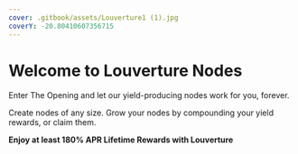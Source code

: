 ```yaml
---
cover: .gitbook/assets/Louverture1 (1).jpg
coverY: -20.80410607356715
---
```


# Welcome to Louverture Nodes

Enter The Opening and let our yield-producing nodes work for you, forever.

Create nodes of any size. Grow your nodes by compounding your yield rewards, or claim them.

**Enjoy at least 180% APR Lifetime Rewards with Louverture**
